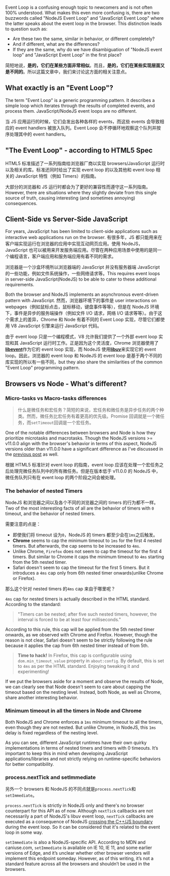 Event Loop is a confusing enough topic to newcomers and is not often 100% understood. What makes this even more confusing is, there are two buzzwords called "NodeJS Event Loop" and "JavaScript Event Loop" where the latter speaks about the event loop in the browser. This distinction leads to question such as:

- Are these two the same, similar in behavior, or different completely?
- And if different, what are the differences?
- If they are the same, why do we have disambiguation of "NodeJS event loop" and "JavaScript Event Loop" in the first place?

简短地说，**是的，它们在某些方面非常相似**。而且，**是的，它们在某些实现层面又是不同的**。所以这篇文章中，我们来讨论这方面的相关注意点。

## What exactly is an "Event Loop"?

The term "Event Loop" is a generic programming pattern. It describes a simple loop which iterates through the results of completed events, and process them. JavaScript/NodeJS event loops are no different.

当 JS 应用运行的时候，它们会发出各种各样的 events，而这些 events 会导致相应的 event handlers 被放入队列。Event Loop 会不停循环地观察这个队列并按序处理其中的 event handlers。

## "The Event Loop" - according to HTML5 Spec

HTML5 标准描述了一系列指南给浏览器厂商以实现 browsers/JavaScript 运行时以及相关的库。标准还同时给出了实现 event loop 的以及其他和 event loop 相关的 JavaScript 特性（例如 Timers）的指南。

大部分的浏览器和 JS 运行时都会为了更好的兼容性而遵守这一系列指南。However, there are situations where they slightly deviate from this single source of truth, causing interesting (and sometimes annoying) consequences.

## Client-Side vs Server-Side JavaScript

For years, JavaScript has been limited to client-side applications such as interactive web applications run on the browser.
有很多年，JS 都只能用来在客户端实现运行在浏览器的应用中实现互动网页应用。使用 NodeJS，JavaScript 也可以被用来开发服务端应用。尽管在两种应用场景中使用的是同一个编程语言，客户端应用和服务端应用有着不同的需求。

浏览器是一个沙盒环境所以浏览器端的 JavaScript 并没有服务器端 JavaScript 的一些功能，例如文件系统操作，一些网络请求等。This requires event loops in server-side JavaScript(NodeJS) to be able to cater to these additional requirements.

Both the browser and NodeJS implements an asynchronous event-driven pattern with JavaScript. 然而，浏览器环境下的事件是 user interactions on webpages（例如鼠标点击，鼠标移动，键盘事件等等），但是在 NodeJS 环境下，事件是异步的服务端操作（例如文件 I/O 请求，网络 I/O 请求等等）。由于这个需求上的差异，Chrome 和 Node 有着不同的 Event Loop 实现，尽管它们都使用 V8 JavaScript 引擎来运行 JavaScript 代码。

由于 event loop 只是一个编程模式，V8 允许我们提供了一个外部 event loop 实现和其 JavaScript 运行时工作。正是因为这个灵活度，Chrome 浏览器使用了<u>**libevent**</u>作为它的 event loop 实现，而 NodeJS 使用<u>**libuv**</u>来实现它的 event loop。因此，浏览器的 event loop 和 NodeJS 的 event loop 是基于两个不同的库实现的所以有一些不同，but they also share the similarities of the common "Event Loop" programming pattern.

## Browsers vs Node - What's different?

### Micro-tasks vs Macro-tasks differences

> 什么是微任务和宏任务？简短的来说，宏任务和微任务是异步任务的两个种类。然而，微任务比宏任务有着更高的优先级。Promise 回调就是一个微任务，而`setTimeout`回调是一个宏任务。

One of the notable differences between browsers and Node is how they prioritize microtasks and macrotasks. Though the NodeJS versions >= v11.0.0 align with the browser's behavior in terms of this aspect, NodeJS versions older than v11.0.0 have a significant difference as I've discussed in the [previous post](<./6.%20New%20Changes%20to%20the%20Timers%20and%20Microtasks%20in%20Node%20v11.0.0%20(and%20above).md>) as well.

根据 HTML5 标准针对 event loop 的指南，event loop 应该在处理一个宏任务之后处理完微任务队列中的所有微任务。但是在版本低于 v11.0.0 的 NodeJS 中，微任务队列只有在 event loop 的两个阶段之间会被处理。

### The behavior of nested Timers

NodeJS 和浏览器之间以及各个不同的浏览器之间的 timers 的行为都不一样。Two of the most interesting facts of all are the behavior of timers with `0` timeout, and the behavior of nested timers.

需要注意的点是：

- 即使我们将 timeout 设为`0`，NodeJS 的 timers 都至少会在`1ms`之后触发。
- **Chrome** seems to cap the minimum timeout to `1ms` for the first 4 nested timers. But afterwards, the cap seems to be increased to `4ms`.
- Unlike Chrome, `Firefox` does not seem to cap the timeout for the first 4 timers. But similar to Chrome it caps the minimum timeout to `4ms` starting from the 5th nested timer.
- Safari doesn't seem to cap the timeout for the first 5 timers. But it introduces a `4ms` cap only from 6th nested timer onwards(unlike Chrome or Firefox).

那么这个针对 nested timers 的`4ms` cap 来自于哪里呢？

`4ms` cap for nested timers is actually described in the HTML standard. According to the standard:

> "Timers can be nested; after five such nested timers, however, the interval is forced to be at least four milliseconds."

According to this rule, this cap will be applied from the 5th nested timer onwards, as we observed with Chrome and Firefox. However, though the reason is not clear, Safari doesn't seem to be strictly following the rule because it applies the cap from 6th nested timer instead of from 5th.

> **Time to hack!** In Firefox, this cap is configurable using `dom.min_timeout_value` property in `about:config`. By default, this is set to `4ms` as per the HTML standard. Enjoying tweaking it and experimenting!

If we put the browsers aside for a moment and observe the results of Node, we can clearly see that Node doesn't seem to care about capping the timeout based on the nesting level. Instead, both Node, as well as Chrome, share another interesting behavior.

### Minimum timeout in all the timers in Node and Chrome

Both NodeJS and Chrome enforces a `1ms` minimum timeout to all the timers, even though they are not nested. But unlike Chrome, in NodeJS, this `1ms` delay is fixed regardless of the nesting level.

As you can see, different JavaScript runtimes have their own quirky implementations in terms of nested timers and timers with 0 timeouts. It’s important to keep this in mind when developing JavaScript applications/libraries and not strictly relying on runtime-specific behaviors for better compatibility.

### process.nextTick and setImmediate

另外一个 browsers 和 NodeJS 的不同点就是`process.nextTick`和`setImmediate`。

`process.nextTick` is strictly in NodeJS only and there's no browser counterpart for this API as of now. Although `nextTick` callbacks are not necessarily a part of NodeJS's libuv event loop, `nextTick` callbacks are executed as a consequence of NodeJS <u>crossing the C++/JS boundary</u> during the event loop. So it can be considered that it's related to the event loop in some way.

`setImmediate` is also a NodeJS-specific API. According to MDN and caniuse.com, `setImmediate` is available on IE 10, IE 11, and some earlier versions of Edge, and it’s unclear whether other browser vendors will implement this endpoint someday. However, as of this writing, it’s not a standard feature across all the browsers and shouldn’t be used in the browsers.
